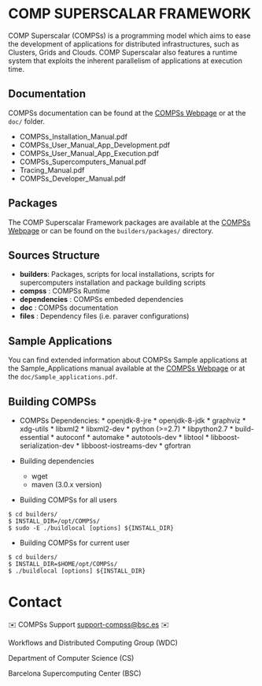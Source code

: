 # COMP SUPERSCALAR FRAMEWORK

COMP Superscalar (COMPSs) is a programming model which aims to ease the development
of applications for distributed infrastructures, such as Clusters, Grids and Clouds.
COMP Superscalar also features a runtime system that exploits the inherent parallelism
of applications at execution time.


## Documentation

COMPSs documentation can be found at the [COMPSs Webpage][1] or at 
the `doc/` folder.

  * COMPSs_Installation_Manual.pdf
  * COMPSs_User_Manual_App_Development.pdf
  * COMPSs_User_Manual_App_Execution.pdf
  * COMPSs_Supercomputers_Manual.pdf
  * Tracing_Manual.pdf
  * COMPSs_Developer_Manual.pdf


## Packages

The COMP Superscalar Framework packages are available at the [COMPSs Webpage][1] or 
can be found on the `builders/packages/` directory.


## Sources Structure

  * **builders**: Packages, scripts for local installations, scripts for supercomputers
   installation and package building scripts
  * **compss** : COMPSs Runtime
  * **dependencies** : COMPSs embeded dependencies
  * **doc** : COMPSs documentation
  * **files** : Dependency files (i.e. paraver configurations)


## Sample Applications

You can find extended information about COMPSs Sample applications at the 
Sample_Applications manual available at the [COMPSs Webpage][1] or at the 
`doc/Sample_applications.pdf`.


## Building COMPSs

* COMPSs Dependencies:
        * openjdk-8-jre
        * openjdk-8-jdk
        * graphviz
        * xdg-utils
        * libxml2
        * libxml2-dev
        * python (>=2.7)
        * libpython2.7
        * build-essential
        * autoconf
        * automake
        * autotools-dev
        * libtool
        * libboost-serialization-dev
        * libboost-iostreams-dev
        * gfortran

* Building dependencies
	* wget
	* maven (3.0.x version)

* Building COMPSs for all users
```
$ cd builders/
$ INSTALL_DIR=/opt/COMPSs/
$ sudo -E ./buildlocal [options] ${INSTALL_DIR}
```

* Building COMPSs for current user
```
$ cd builders/
$ INSTALL_DIR=$HOME/opt/COMPSs/
$ ./buildlocal [options] ${INSTALL_DIR}
```

# Contact

:envelope: COMPSs Support <support-compss@bsc.es> :envelope:

Workflows and Distributed Computing Group (WDC)

Department of Computer Science (CS)

Barcelona Supercomputing Center (BSC) 


[1]: http://compss.bsc.es
